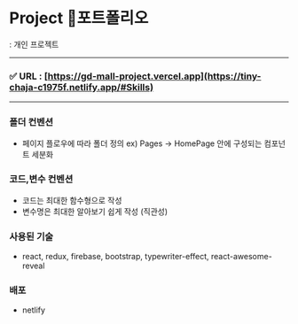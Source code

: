 # Project 포트폴리오
: 개인 프로젝트

---

### ✅ URL : [https://gd-mall-project.vercel.app](https://tiny-chaja-c1975f.netlify.app/#Skills)

---

### 폴더 컨벤션

- 페이지 플로우에 따라 폴더 정의 ex) Pages -> HomePage 안에 구성되는 컴포넌트 세분화


### 코드,변수 컨벤션

- 코드는 최대한 함수형으로 작성
- 변수명은 최대한 알아보기 쉽게 작성 (직관성)


### 사용된 기술
- react, redux, firebase, bootstrap, typewriter-effect, react-awesome-reveal

### 배포
- netlify
